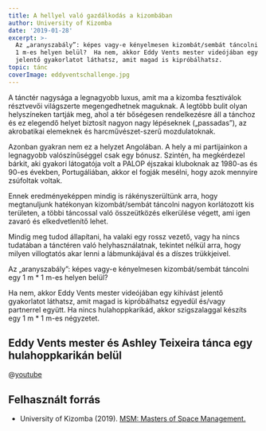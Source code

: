 ```yaml
---
title: A hellyel való gazdálkodás a kizombában
author: University of Kizomba
date: '2019-01-28'
excerpt: >-
  Az „aranyszabály”: képes vagy-e kényelmesen kizombát/sembát táncolni egy 1 m *
  1 m-es helyen belül?  Ha nem, akkor Eddy Vents mester videójában egy kihívást
  jelentő gyakorlatot láthatsz, amit magad is kipróbálhatsz.
topic: tánc
coverImage: eddyventschallenge.jpg
---
```

A tánctér nagysága a legnagyobb luxus, amit ma a kizomba fesztiválok résztvevői világszerte megengedhetnek maguknak. A legtöbb bulit olyan helyszíneken tartják meg, ahol a tér bőségesen rendelkezésre áll a tánchoz és ez elegendő helyet biztosít nagyon nagy lépéseknek („passadas”), az akrobatikai elemeknek és harcművészet-szerű mozdulatoknak.

Azonban gyakran nem ez a helyzet Angolában. A hely a mi partijainkon a legnagyobb valószínűséggel csak egy bónusz. Szintén, ha megkérdezel bárkit, aki gyakori látogatója volt a PALOP éjszakai kluboknak az 1980-as és 90-es években, Portugáliában, akkor el fogják mesélni, hogy azok mennyire zsúfoltak voltak.

Ennek eredményeképpen mindig is rákényszerültünk arra, hogy megtanuljunk hatékonyan kizombát/sembát táncolni nagyon korlátozott kis területen, a többi táncossal való összeütközés elkerülése végett, ami igen zavaró és elkedvetlenítő lehet.

Mindig meg tudod állapítani, ha valaki egy rossz vezető, vagy ha nincs tudatában a tánctéren való helyhasználatnak, tekintet nélkül arra, hogy milyen villogtatós akar lenni a lábmunkájával és a díszes trükkjeivel.

Az „aranyszabály”: képes vagy-e kényelmesen kizombát/sembát táncolni egy 1 m * 1 m-es helyen belül?

Ha nem, akkor Eddy Vents mester videójában egy kihívást jelentő gyakorlatot láthatsz, amit magad is kipróbálhatsz egyedül és/vagy partnerrel együtt. Ha nincs hulahoppkarikád, akkor szigszalaggal készíts egy 1 m * 1 m-es négyzetet. 

## Eddy Vents mester és Ashley Teixeira tánca egy hulahoppkarikán belül

@[youtube](https://youtu.be/Re_zbUFF0nM)

## Felhasznált forrás

* University of Kizomba (2019). [MSM: Masters of Space Management.](https://www.facebook.com/University.of.Kizomba/videos/475403302996495/)
